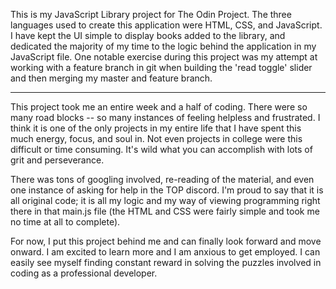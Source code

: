 This is my JavaScript Library project for The Odin Project. The three languages used to create this application were HTML, CSS, and JavaScript. I have kept the UI simple to display books added to the library, and dedicated the majority of my time to the logic behind the application in my JavaScript file. One notable exercise during this project was my attempt at working with a feature branch in git when building the 'read toggle' slider and then merging my master and feature branch.

---

This project took me an entire week and a half of coding. There were so many road blocks -- so many instances of feeling helpless and frustrated. I think it is one of the only projects in my entire life that I have spent this much energy, focus, and soul in. Not even projects in college were this difficult or time consuming. It's wild what you can accomplish with lots of grit and perseverance.

There was tons of googling involved, re-reading of the material, and even one instance of asking for help in the TOP discord. I'm proud to say that it is all original code; it is all my logic and my way of viewing programming right there in that main.js file (the HTML and CSS were fairly simple and took me no time at all to complete).

For now, I put this project behind me and can finally look forward and move onward. I am excited to learn more and I am anxious to get employed. I can easily see myself finding constant reward in solving the puzzles involved in coding as a professional developer.
